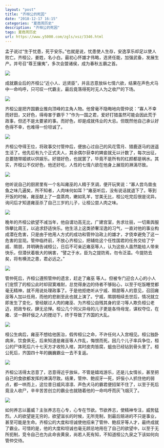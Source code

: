 ```yaml
---
layout: "post"
title: "齐桓公的死因"
date: "2018-12-17 16:15"
categories: "夏商周历史"
description: "齐桓公的死因"
tags: 夏商周历史
url: https://www.y5000.com/zgls/xsz/3346.html
---
```






孟子说过“生于忧患，死于安乐。”也就是说，忧患使人生存，安逸享乐却足以使人败亡。齐桓公，姜姓，名小白。最初心怀雄才伟略，选贤任能，加强武备，发展生产。并号召“尊王攘夷”，多次会盟诸侯，成为春秋五霸之首。

![](/uploads/allimg/161009/6-161009144951447.JPG)

成就霸业后的齐桓公“近小人、远贤臣”，并且恣意放纵七情六欲，结果在声色犬马中一命呜呼，只可叹一代霸主，最后竟落得死时无人为之收尸的下场。

![](/uploads/allimg/161009/6-161009145101291.JPG)

齐桓公是把齐国霸业推向顶峰的主角人物。他曾毫不隐晦地向管仲说：“寡人不幸而好田，又好色，得毋害于霸乎？”作为一国之君，爱好打猎虽然可能会因此荒于政事，但还不是太要紧的事。而好色，却是成就伟业的大忌。但既然他自己承认好色得不幸，也难得一份坦诚了。

![](/uploads/allimg/161009/6-161009145311V4.JPG)

齐桓公夺得王位，将政事交付管仲后，便放心过自己的风花雪月、猎鹿逐马的逍遥生活了。他先后有九个正式夫人，其余偶尔获幸的婢妾就无以计数了，每次出征，总要随带姬嫔以供娱乐。好猎好色，也就罢了，毕竟不是所有的红颜都是祸水。其实，齐桓公不仅好色，他还好吃，人性的七情六欲在他身上展现的淋漓尽致。

![](https://img.y5000.com/uploads/allimg/161009/145539B24-0.jpg)

他听说自己的厨房里有一个名叫雍巫的人精于烹调，便开玩笑说：“寡人尝鸟兽虫鱼之味几遍矣，所不知者，人肉味何如耳？”雍巫听后，没有说话就退下了。等到开饭的时候，雍巫献上了一盘蒸肉，嫩如乳羊，甘美无比，桓公吃完后很是诧异。询问后才知道雍巫杀了自己三岁的儿子，让桓公尝人肉之味。

![](https://img.y5000.com/uploads/allimg/161009/145539BZ-1.jpg)

晚年的齐桓公欲望不减当年，他自谓功高无比，广建宫室，务求壮丽，一切乘舆服饰攀比周王，以追求舒适快乐。他生活上这类骄奢淫逸的习气，一直对他的事业构成潜在危害，只是由于他用人方式的成功和管仲治政上的雄才，才侥幸避免了这一危害的显现。管仲临终前，不放心齐桓公，把辅佐这个任性国君的任务交给了宁戚、隰朋，并明确告诫桓公，日后不可亲近雍巫等人，认为这些人虽然能给人带来快乐，但潜伏着极大的祸害，“譬之于水，臣为之提防焉，勿令泛滥。今提防去矣，将有横流之患，君必远之。”

![](/uploads/allimg/161009/6-161009145416307.JPG)

管仲死后，齐桓公遵照管仲的遗言，赶走了雍巫
等人。但被专门迎合人心的小人们宠惯了的桓公此时却寂寞难耐，总觉得身边的侍者不够贴心，以至于吃饭睡觉都毫无精神，就不用说处理政事了。于是他拒绝听从宁戚、隰朋等人的意见，召回雍巫等人加以任用，而他的悲剧至此也就上演了。宁戚，隰朋相续去世后，情况就立即发生了变化，曾经献过人肉的雍巫、为齐桓公自残其身的坚刁等人欺负桓公老迈，把政专权，肆无忌惮。桓公几个同父异母的儿子更是各恃母宠，谋权夺位，在雍、坚一群奸佞之人的搅动下，终于导致了齐国的大乱。

![](https://img.y5000.com/uploads/allimg/161009/1455395A9-2.jpg)

桓公生病后，雍巫不想给他医治，假传桓公之命，不许任何人入宫相见。桓公独卧病床，饮食俱无，后来知道是雍巫等人作乱，悔恨而死。因几个儿子率兵争位，桓公的尸体死后六十七天方才收殓入棺，其时皮肉皆腐，蛆虫已经钻到骨头里了。桓公死后，齐国四十年的巍巍霸业一去不复返。

![](https://img.y5000.com/uploads/allimg/161009/14553954W-3.jpg)

齐桓公活得太恣意了，恣意得近乎放纵，不管是嬉戏游乐，还是儿女情长，甚至把自己的食欲都发挥的淋漓尽致。结果，管仲、鲍叔牙一死，奸佞小人抓住他的弱点，都一哄而上，这位昔日威风凛凛、声色犬马的霸君便招架不住了，以至于死后竟没人收尸，辛辛苦苦创立的霸业也就随着他的一命呜呼而灰飞烟灭了。

![](/uploads/allimg/161009/6-161009145519461.JPG)

如何养志以蓄威？主张养志在心专，心专在节欲。节欲养志，使精神专注，威势猛烈。人的欲望是无穷的，欲望滋长的时候，无所克制，到最后赔进的不只是事业，甚至可能是生命。齐桓公的大度和坦诚使他招来了管仲、鲍叔牙等人才，最终成就了霸业。可惜的是，他的大度和坦诚也毫无顾忌地用在了自己的欲望中，以至于无所扼制，竞令自己也为此命丧黄泉，尚若人死有知，不知道桓公九泉之下该如何向管仲交待。
